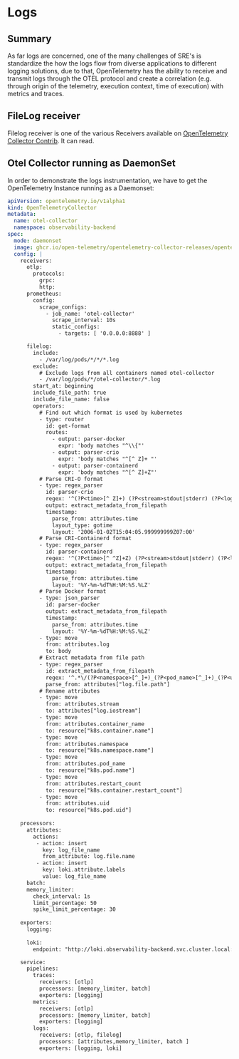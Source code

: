 # Logs

## Summary

As far logs are concerned, one of the many challenges of SRE's is standardize the how the logs flow from diverse applications to different logging solutions, due to that, OpenTelemetry has the ability to receive and transmit logs through the OTEL protocol and create a correlation (e.g. through origin of the telemetry, execution context, time of execution) with metrics and traces.

## FileLog receiver
Filelog receiver is one of the various Receivers available on [OpenTelemetry Collector Contrib](https://github.com/open-telemetry/opentelemetry-collector-contrib). It can read.

## Otel Collector running as DaemonSet

In order to demonstrate the logs instrumentation, we have to get the OpenTelemetry Instance running as a Daemonset:

````yaml
apiVersion: opentelemetry.io/v1alpha1
kind: OpenTelemetryCollector
metadata:
  name: otel-collector
  namespace: observability-backend
spec:
  mode: daemonset
  image: ghcr.io/open-telemetry/opentelemetry-collector-releases/opentelemetry-collector-contrib:0.74.0
  config: |
    receivers:
      otlp:
        protocols:
          grpc:
          http:
      prometheus:
        config:
          scrape_configs:
            - job_name: 'otel-collector'
              scrape_interval: 10s
              static_configs:
                - targets: [ '0.0.0.0:8888' ]

      filelog:
        include:
          - /var/log/pods/*/*/*.log
        exclude:
          # Exclude logs from all containers named otel-collector
          - /var/log/pods/*/otel-collector/*.log
        start_at: beginning
        include_file_path: true
        include_file_name: false
        operators:
          # Find out which format is used by kubernetes
          - type: router
            id: get-format
            routes:
              - output: parser-docker
                expr: 'body matches "^\\{"'
              - output: parser-crio
                expr: 'body matches "^[^ Z]+ "'
              - output: parser-containerd
                expr: 'body matches "^[^ Z]+Z"'
          # Parse CRI-O format
          - type: regex_parser
            id: parser-crio
            regex: '^(?P<time>[^ Z]+) (?P<stream>stdout|stderr) (?P<logtag>[^ ]*) ?(?P<log>.*)$'
            output: extract_metadata_from_filepath
            timestamp:
              parse_from: attributes.time
              layout_type: gotime
              layout: '2006-01-02T15:04:05.999999999Z07:00'
          # Parse CRI-Containerd format
          - type: regex_parser
            id: parser-containerd
            regex: '^(?P<time>[^ ^Z]+Z) (?P<stream>stdout|stderr) (?P<logtag>[^ ]*) ?(?P<log>.*)$'
            output: extract_metadata_from_filepath
            timestamp:
              parse_from: attributes.time
              layout: '%Y-%m-%dT%H:%M:%S.%LZ'
          # Parse Docker format
          - type: json_parser
            id: parser-docker
            output: extract_metadata_from_filepath
            timestamp:
              parse_from: attributes.time
              layout: '%Y-%m-%dT%H:%M:%S.%LZ'
          - type: move
            from: attributes.log
            to: body
          # Extract metadata from file path
          - type: regex_parser
            id: extract_metadata_from_filepath
            regex: '^.*\/(?P<namespace>[^_]+)_(?P<pod_name>[^_]+)_(?P<uid>[a-f0-9\-]{36})\/(?P<container_name>[^\._]+)\/(?P<restart_count>\d+)\.log$'
            parse_from: attributes["log.file.path"]
          # Rename attributes
          - type: move
            from: attributes.stream
            to: attributes["log.iostream"]
          - type: move
            from: attributes.container_name
            to: resource["k8s.container.name"]
          - type: move
            from: attributes.namespace
            to: resource["k8s.namespace.name"]
          - type: move
            from: attributes.pod_name
            to: resource["k8s.pod.name"]
          - type: move
            from: attributes.restart_count
            to: resource["k8s.container.restart_count"]
          - type: move
            from: attributes.uid
            to: resource["k8s.pod.uid"]
    
    processors:
      attributes:
        actions:
         - action: insert
           key: log_file_name
           from_attribute: log.file.name
         - action: insert
           key: loki.attribute.labels
           value: log_file_name
      batch:
      memory_limiter:
        check_interval: 1s
        limit_percentage: 50
        spike_limit_percentage: 30
    
    exporters:
      logging:
      
      loki:
        endpoint: "http://loki.observability-backend.svc.cluster.local:3100/loki/api/v1/push"

    service: 
      pipelines:
        traces:
          receivers: [otlp]
          processors: [memory_limiter, batch]
          exporters: [logging]
        metrics:
          receivers: [otlp]
          processors: [memory_limiter, batch]
          exporters: [logging]
        logs:
          receivers: [otlp, filelog]
          processors: [attributes,memory_limiter, batch ]
          exporters: [logging, loki]

````
